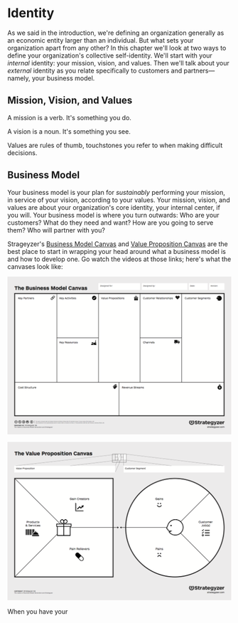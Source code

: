 # Identity

As we said in the introduction, we're defining an organization generally as an economic entity larger than an individual. But what sets your organization apart from any other? In this chapter we'll look at two ways to define your organization's collective self-identity. We'll start with your *internal* identity: your mission, vision, and values. Then we'll talk about your *external* identity as you relate specifically to  customers and partners—namely, your business model.

## Mission, Vision, and Values

A mission is a verb. It's something you do.

A vision is a noun. It's something you see.

Values are rules of thumb, touchstones you refer to when making difficult decisions.

## Business Model

Your business model is your plan for *sustainably* performing your mission, in service of your vision, according to your values. Your mission, vision, and values are about your organization's core identity, your internal center, if you will. Your business model is where you turn outwards: Who are your customers? What do they need and want? How are you going to serve them? Who will partner with you?

Strageyzer's [Business Model Canvas](http://businessmodelgeneration.com/canvas/bmc) and [Value Proposition Canvas](http://businessmodelgeneration.com/canvas/vpc) are the best place to start in wrapping your head around what a business model is and how to develop one. Go watch the videos at those links; here's what the canvases look like:

![The Business Model Canvas](the-business-model-canvas.png)

![The Value Proposition Canvas](the-value-proposition-canvas.png)

When you have your 